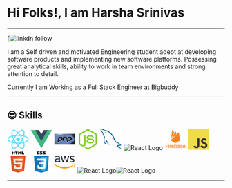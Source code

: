 <h1> Hi Folks!, I am Harsha Srinivas</h1>

---
[![linkdn follow]((https://www.linkedin.com/in/harsha-srinivas-621b26199/))



I am a Self driven and motivated Engineering student adept at developing software products and
implementing new software platforms. Possessing great analytical skills, ability to work in team environments and strong attention to detail.

Currently I am Working as a Full Stack Engineer at Bigbuddy


---
<h2>😎 Skills</h2>

<img src ="https://github.com/devicons/devicon/blob/master/icons/react/react-original.svg" alt = "React Logo" width ="50" height ="50"/> <img src ="https://github.com/devicons/devicon/blob/master/icons/vuejs/vuejs-original.svg" alt = "React Logo" width ="50" height ="50"/>  <img src ="https://github.com/devicons/devicon/blob/master/icons/php/php-original.svg" alt = "React Logo" width ="50" height ="50"/>   <img src ="https://github.com/devicons/devicon/blob/master/icons/nodejs/nodejs-original.svg" alt = "React Logo" width ="50" height ="50"/>    <img src ="https://github.com/devicons/devicon/blob/master/icons/mysql/mysql-original.svg" alt = "React Logo" width ="50" height ="50"/>   <img src="https://cdn.worldvectorlogo.com/logos/next-1.svg" alt = "React Logo" width ="50" height ="50"/>      <img src ="https://github.com/devicons/devicon/blob/master/icons/firebase/firebase-plain-wordmark.svg" alt = "React Logo" width ="50" height ="50"/>     <img src ="https://github.com/devicons/devicon/blob/master/icons/javascript/javascript-original.svg" alt = "React Logo" width ="50" height ="50"/>  <img src ="https://github.com/devicons/devicon/blob/master/icons/html5/html5-original-wordmark.svg" alt = "React Logo" width ="50" height ="50"/>  <img src ="https://github.com/devicons/devicon/blob/master/icons/css3/css3-original-wordmark.svg" alt = "React Logo" width ="50" height ="50"/>   <img src ="https://github.com/devicons/devicon/blob/master/icons/amazonwebservices/amazonwebservices-original-wordmark.svg" alt = "React Logo" width ="50" height ="50"/>      <img src ="https://cdn.worldvectorlogo.com/logos/bootstrap-4.svg" alt = "React Logo" width ="50" height ="50"/><img src ="https://cdn.worldvectorlogo.com/logos/docker.svg" alt = "React Logo" width ="50" height ="50"/>

---
